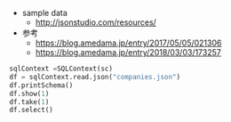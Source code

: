 - sample data
  - http://jsonstudio.com/resources/
- 参考
  - https://blog.amedama.jp/entry/2017/05/05/021306
  - https://blog.amedama.jp/entry/2018/03/03/173257

```python
sqlContext =SQLContext(sc)
df = sqlContext.read.json("companies.json")
df.printSchema()
df.show(1)
df.take(1)
df.select()
```
